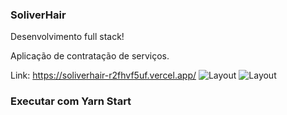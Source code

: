 ### SoliverHair

Desenvolvimento full stack!

Aplicação de contratação de serviços.


Link: https://soliverhair-r2fhvf5uf.vercel.app/
![Layout](https://github.com/jennysol/SoliverHair/blob/master/Captura%20de%20tela%20de%202020-09-13%2021-24-08.png)
![Layout](https://github.com/jennysol/SoliverHair/blob/master/Captura%20de%20tela%20de%202020-09-13%2021-24-43.png)


### Executar com Yarn Start
